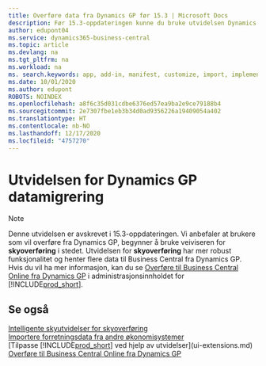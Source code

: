 ```yaml
---
title: Overføre data fra Dynamics GP før 15.3 | Microsoft Docs
description: Før 15.3-oppdateringen kunne du bruke utvidelsen Dynamics GP-datamigrering til å overføre kunder, leverandører, lagervarer, finanskonti og åpne transaksjoner med skyldige beløp og tilgodehavender fra Dynamics GP til Business Central.
author: edupont04
ms.service: dynamics365-business-central
ms.topic: article
ms.devlang: na
ms.tgt_pltfrm: na
ms.workload: na
ms. search.keywords: app, add-in, manifest, customize, import, implement
ms.date: 10/01/2020
ms.author: edupont
ROBOTS: NOINDEX
ms.openlocfilehash: a8f6c35d031cdbe6376ed57ea9ba2e9ce79188b4
ms.sourcegitcommit: 2e7307fbe1eb3b34d0ad9356226a19409054a402
ms.translationtype: HT
ms.contentlocale: nb-NO
ms.lasthandoff: 12/17/2020
ms.locfileid: "4757270"
---
```

# <a name="the-dynamics-gp-data-migration-extension"></a>Utvidelsen for Dynamics GP datamigrering

> [!NOTE]
> Denne utvidelsen er avskrevet i 15.3-oppdateringen. Vi anbefaler at brukere som vil overføre fra Dynamics GP, begynner å bruke veiviseren for **skyoverføring** i stedet. Utvidelsen for **skyoverføring** har mer robust funksjonalitet og henter flere data til Business Central fra Dynamics GP. Hvis du vil ha mer informasjon, kan du se [Overføre til Business Central Online fra Dynamics GP](/dynamics365/business-central/dev-itpro/administration/migrate-dynamics-gp) i administrasjonsinnholdet for [!INCLUDE[prod_short](includes/prod_short.md)].

## <a name="see-also"></a>Se også

[Intelligente skyutvidelser for skyoverføring](ui-extensions-data-replication.md)  
[Importere forretningsdata fra andre økonomisystemer](across-import-data-configuration-packages.md)  
[Tilpasse [!INCLUDE[prod_short](includes/prod_short.md)] ved hjelp av utvidelser](ui-extensions.md)  
[Overføre til Business Central Online fra Dynamics GP](/dynamics365/business-central/dev-itpro/administration/migrate-dynamics-gp)  
